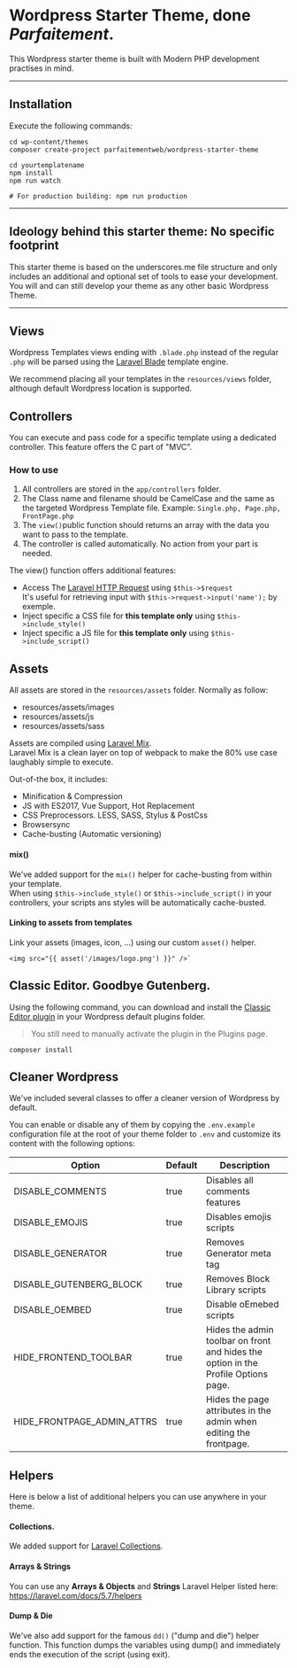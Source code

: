 # Wordpress Starter Theme, done *Parfaitement*.

This Wordpress starter theme is built with Modern PHP development practises in mind.

---

## Installation
Execute the following commands:

    cd wp-content/themes
    composer create-project parfaitementweb/wordpress-starter-theme
    
    cd yourtemplatename
    npm install
    npm run watch
    
    # For production building: npm run production

---

## Ideology behind this starter theme: No specific footprint
This starter theme is based on the underscores.me file structure and only includes an additional and optional set of tools to ease your development.  
You will and can still develop your theme as any other basic Wordpress Theme.

---

## Views
Wordpress Templates views ending with `.blade.php` instead of the regular `.php` will be parsed using the [Laravel Blade](https://laravel.com/docs/5.7/blade) template engine.

We recommend placing all your templates in the `resources/views` folder, although default Wordpress location is supported.

## Controllers
You can execute and pass code for a specific template using a dedicated controller. This feature offers the C part of "MVC".

### How to use
1. All controllers are stored in the `app/controllers` folder.
2. The Class name and filename should be CamelCase and the same as the targeted Wordpress Template file. Example: `Single.php, Page.php, FrontPage.php`
3. The `view()`public function should returns an array with the data you want to pass to the template.
4. The controller is called automatically. No action from your part is needed.

The view() function offers additional features:
- Access The [Laravel HTTP Request](https://laravel.com/docs/5.7/requests) using `$this->$request`  
It's useful for retrieving input with `$this->request->input('name');` by exemple.
- Inject specific a CSS file for **this template only** using `$this->include_style()`
- Inject specific a JS file for **this template only** using `$this->include_script()`


## Assets
All assets are stored in the ``resources/assets`` folder. Normally as follow:

 - resources/assets/images
 - resources/assets/js
 - resources/assets/sass

Assets are compiled using [Laravel Mix](https://laravel-mix.com/docs/4.0/basic-example).  
Laravel Mix is a clean layer on top of webpack to make the 80% use case laughably simple to execute.

Out-of-the box, it includes:
- Minification & Compression
- JS with ES2017, Vue Support, Hot Replacement
- CSS Preprocessors. LESS, SASS, Stylus & PostCss
- Browsersync
- Cache-busting (Automatic versioning)

#### mix()
We've added support for the `mix()` helper for cache-busting from within your template.  
When using `$this->include_style()` or `$this->include_script()` in your controllers, your scripts ans styles will be automatically cache-busted.

#### Linking to assets from templates
Link your assets (images, icon, ...) using our custom `asset()` helper.

    <img src="{{ asset('/images/logo.png') }}" />`

## Classic Editor. Goodbye Gutenberg.
Using the following command, you can download and install the [Classic Editor plugin](https://wordpress.org/plugins/classic-editor/) in your Wordpress default plugins folder.
>You still need to manually activate the plugin in the Plugins page.

    composer install

## Cleaner Wordpress
We've included several classes to offer a cleaner version of Wordpress by default.
 
You can enable or disable any of them by copying the `.env.example` configuration file at the root of your theme folder to `.env` and customize its content with the following options:

| Option | Default | Description |
|---|---|---|
| DISABLE_COMMENTS | true | Disables all comments features |
| DISABLE_EMOJIS | true |  Disables emojis scripts |
| DISABLE_GENERATOR | true | Removes Generator meta tag |
| DISABLE_GUTENBERG_BLOCK | true | Removes Block Library scripts |
| DISABLE_OEMBED | true | Disable oEmebed scripts |
| HIDE_FRONTEND_TOOLBAR | true | Hides the admin toolbar on front and hides the option in the Profile Options page. |
| HIDE_FRONTPAGE_ADMIN_ATTRS | true | Hides the page attributes in the admin when editing the frontpage. |

## Helpers

Here is below a list of additional helpers you can use anywhere in your theme.

#### Collections.
We added support for [Laravel Collections](https://laravel.com/docs/5.5/collections).

#### Arrays & Strings
You can use any **Arrays & Objects** and **Strings** Laravel Helper listed here: https://laravel.com/docs/5.7/helpers

#### Dump & Die
We've also add support for the famous `dd()` ("dump and die") helper function. This function dumps the variables using dump() and immediately ends the execution of the script (using exit).